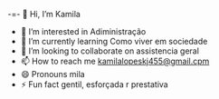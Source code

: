 -=- 👋 Hi, I’m Kamila
- 👀 I’m interested in Adiministração
- 🌱 I’m currently learning Como viver em sociedade
- 💞️ I’m looking to collaborate on assistencia geral
- 📫 How to reach me kamilalopeskj455@gmail.cpm
- 😄 Pronouns mila
- ⚡ Fun fact gentil, esforçada r prestativa

<!---
mila-05/mila-05 is a ✨ special ✨ repository because its `README.md` (this file) appears on your GitHub profile.
You can click the Preview link to take a look at your changes.
--->
